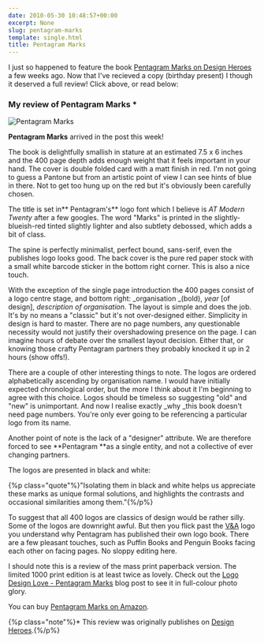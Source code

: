 ```yaml
---
date: 2010-05-30 10:48:57+00:00
excerpt: None
slug: pentagram-marks
template: single.html
title: Pentagram Marks
---
```


I just so happened to feature the book [Pentagram Marks on Design Heroes](http://designheroes.co.uk/link/pentagram-marks) a few weeks ago. Now that I've recieved a copy (birthday present) I though it deserved a full review! Click above, or read below:


### My review of Pentagram Marks *


![Pentagram Marks](http://designheroes.co.uk/file/dhp-2614.jpg)

**Pentagram Marks** arrived in the post this week!

The book is delightfully smallish in stature at an estimated 7.5 x 6 inches and the 400 page depth adds enough weight that it feels important in your hand. The cover is double folded card with a matt finish in red. I'm not going to guess a Pantone but from an artistic point of view I can see hints of blue in there. Not to get too hung up on the red but it's obviously been carefully chosen.

The title is set in** Pentagram's** logo font which I believe is _AT Modern Twenty_ after a few googles. The word "Marks" is printed in the slightly-blueish-red tinted slightly lighter and also subtlety debossed, which adds a bit of class.

The spine is perfectly minimalist, perfect bound, sans-serif, even the publishes logo looks good. The back cover is the pure red paper stock with a small white barcode sticker in the bottom right corner. This is also a nice touch.

With the exception of the single page introduction the 400 pages consist of a logo centre stage, and bottom right: _organisation _(bold), _year_ [of design], _description of organisation_. The layout is simple and does the job. It's by no means a "classic" but it's not over-designed either. Simplicity in design is hard to master. There are no page numbers, any questionable necessity would not justify their overshadowing presence on the page. I can imagine hours of debate over the smallest layout decision. Either that, or knowing those crafty Pentagram partners they probably knocked it up in 2 hours (show offs!).

There are a couple of other interesting things to note. The logos are ordered alphabetically ascending by organisation name. I would have initially expected chronological order, but the more I think about it I'm beginning to agree with this choice. Logos should be timeless so suggesting "old" and "new" is unimportant. And now I realise exactly _why _this book doesn't need page numbers. You're only ever going to be referencing a particular logo from its name.

Another point of note is the lack of a "designer" attribute. We are therefore forced to see **Pentagram **as a single entity, and not a collective of ever changing partners.

The logos are presented in black and white:

{%p class="quote"%}"Isolating them in black and white helps us appreciate these marks as unique formal solutions, and highlights the contrasts and occasional similarities among them."{%/p%}

To suggest that all 400 logos are classics of design would be rather silly. Some of the logos are downright awful. But then you flick past the [V&A](http://www.vam.ac.uk/) logo you understand why Pentagram has published their own logo book. There are a few pleasant touches, such as Puffin Books and Penguin Books facing each other on facing pages. No sloppy editing here.

I should note this is a review of the mass print paperback version. The limited 1000 print edition is at least twice as lovely. Check out the [Logo Design Love - Pentagram Marks](http://www.logodesignlove.com/pentagram-marks) blog post to see it in full-colour photo glory.

You can buy [Pentagram Marks on Amazon](http://www.amazon.co.uk/gp/product/1856696685).

{%p class="note"%}* This review was originally publishes on [Design Heroes](http://designheroes.co.uk/link/pentagram-marks).{%/p%}

